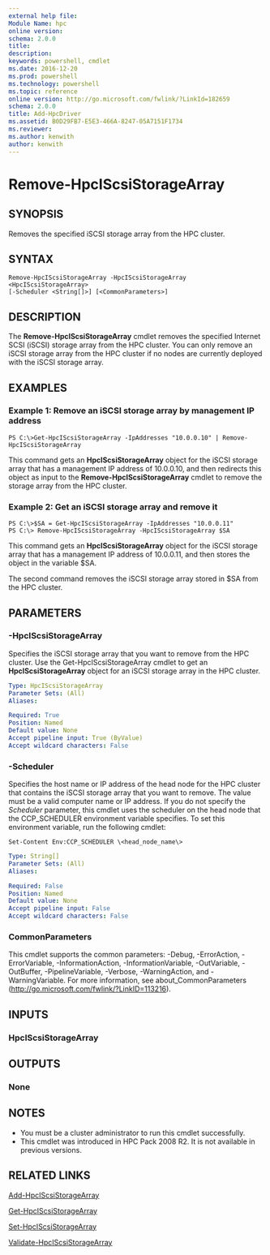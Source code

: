 ```yaml
---
external help file:
Module Name: hpc
online version:
schema: 2.0.0
title:
description:
keywords: powershell, cmdlet
ms.date: 2016-12-20
ms.prod: powershell
ms.technology: powershell
ms.topic: reference
online version: http://go.microsoft.com/fwlink/?LinkId=182659
schema: 2.0.0
title: Add-HpcDriver
ms.assetid: B0D29FB7-E5E3-466A-8247-05A7151F1734
ms.reviewer:
ms.author: kenwith
author: kenwith
---
```


# Remove-HpcIScsiStorageArray

## SYNOPSIS
Removes the specified iSCSI storage array from the HPC cluster.

## SYNTAX

```
Remove-HpcIScsiStorageArray -HpcIScsiStorageArray <HpcIScsiStorageArray>
[-Scheduler <String[]>] [<CommonParameters>]
```

## DESCRIPTION
The **Remove-HpcIScsiStorageArray** cmdlet removes the specified Internet SCSI (iSCSI) storage array from the HPC cluster.
You can only remove an iSCSI storage array from the HPC cluster if no nodes are currently deployed with the iSCSI storage array.

## EXAMPLES

### Example 1: Remove an iSCSI storage array by management IP address
```
PS C:\>Get-HpcIScsiStorageArray -IpAddresses "10.0.0.10" | Remove-HpcIScsiStorageArray
```

This command gets an **HpcIScsiStorageArray** object for the iSCSI storage array that has a management IP address of 10.0.0.10, and then redirects this object as input to the **Remove-HpcIScsiStorageArray** cmdlet to remove the storage array from the HPC cluster.

### Example 2: Get an iSCSI storage array and remove it
```
PS C:\>$SA = Get-HpcIScsiStorageArray -IpAddresses "10.0.0.11"
PS C:\> Remove-HpcIScsiStorageArray -HpcIScsiStorageArray $SA
```

This command gets an **HpcIScsiStorageArray** object for the iSCSI storage array that has a management IP address of 10.0.0.11, and then stores the object in the variable $SA.

The second command removes the iSCSI storage array stored in $SA from the HPC cluster.

## PARAMETERS

### -HpcIScsiStorageArray
Specifies the iSCSI storage array that you want to remove from the HPC cluster.
Use the Get-HpcIScsiStorageArray cmdlet to get an **HpcIScsiStorageArray** object for an iSCSI storage array in the HPC cluster.

```yaml
Type: HpcIScsiStorageArray
Parameter Sets: (All)
Aliases:

Required: True
Position: Named
Default value: None
Accept pipeline input: True (ByValue)
Accept wildcard characters: False
```

### -Scheduler
Specifies the host name or IP address of the head node for the HPC cluster that contains the iSCSI storage array that you want to remove.
The value must be a valid computer name or IP address.
If you do not specify the *Scheduler* parameter, this cmdlet uses the scheduler on the head node that the CCP_SCHEDULER environment variable specifies.
To set this environment variable, run the following cmdlet:

`Set-Content Env:CCP_SCHEDULER \<head_node_name\>`

```yaml
Type: String[]
Parameter Sets: (All)
Aliases:

Required: False
Position: Named
Default value: None
Accept pipeline input: False
Accept wildcard characters: False
```

### CommonParameters
This cmdlet supports the common parameters: -Debug, -ErrorAction, -ErrorVariable, -InformationAction, -InformationVariable, -OutVariable, -OutBuffer, -PipelineVariable, -Verbose, -WarningAction, and -WarningVariable. For more information, see about_CommonParameters (http://go.microsoft.com/fwlink/?LinkID=113216).

## INPUTS

### HpcIScsiStorageArray

## OUTPUTS

### None

## NOTES
* You must be a cluster administrator to run this cmdlet successfully.
* This cmdlet was introduced in HPC Pack 2008 R2. It is not available in previous versions.

## RELATED LINKS

[Add-HpcIScsiStorageArray](./Add-HpcIScsiStorageArray.md)

[Get-HpcIScsiStorageArray](./Get-HpcIScsiStorageArray.md)

[Set-HpcIScsiStorageArray](./Set-HpcIScsiStorageArray.md)

[Validate-HpcIScsiStorageArray](./Validate-HpcIScsiStorageArray.md)
